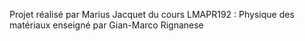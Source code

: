 Projet réalisé par Marius Jacquet du cours LMAPR192 : Physique des matériaux enseigné par Gian-Marco Rignanese
